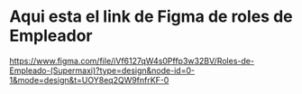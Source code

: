 # Aqui esta el link de Figma de roles de Empleador
https://www.figma.com/file/iVf6127qW4s0Pffp3w32BV/Roles-de-Empleado-(Supermaxi)?type=design&node-id=0-1&mode=design&t=UOY8eq2QW9fnfrKF-0

